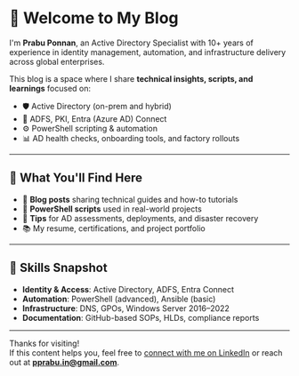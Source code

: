 # 👋 Welcome to My Blog

I'm **Prabu Ponnan**, an Active Directory Specialist with 10+ years of experience in identity management, automation, and infrastructure delivery across global enterprises.

This blog is a space where I share **technical insights, scripts, and learnings** focused on:

- 🛡️ Active Directory (on-prem and hybrid)
- 🔐 ADFS, PKI, Entra (Azure AD) Connect
- ⚙️ PowerShell scripting & automation
- 📊 AD health checks, onboarding tools, and factory rollouts

---

## 🧠 What You'll Find Here

- 📝 **Blog posts** sharing technical guides and how-to tutorials  
- 📁 **PowerShell scripts** used in real-world projects  
- 🧰 **Tips** for AD assessments, deployments, and disaster recovery  
- 📚 My resume, certifications, and project portfolio

---

## 🚀 Skills Snapshot

- **Identity & Access**: Active Directory, ADFS, Entra Connect  
- **Automation**: PowerShell (advanced), Ansible (basic)  
- **Infrastructure**: DNS, GPOs, Windows Server 2016–2022  
- **Documentation**: GitHub-based SOPs, HLDs, compliance reports

---

Thanks for visiting!  
If this content helps you, feel free to [connect with me on LinkedIn](https://www.linkedin.com/in/prabu-ponnan-ab4803b0/) or reach out at **pprabu.in@gmail.com**.